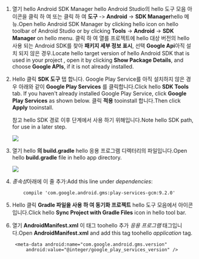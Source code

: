 1. <span data-ttu-id="e229b-101">열기 hello Android SDK Manager hello Android Studio의 hello 도구 모음 아이콘을 클릭 하 여 또는 클릭 하 여 **도구** -> **Android** -> **SDK Manager**hello 메뉴.</span><span class="sxs-lookup"><span data-stu-id="e229b-101">Open hello Android SDK Manager by clicking hello icon on hello toolbar of Android Studio or by clicking **Tools** -> **Android** -> **SDK Manager** on hello menu.</span></span> <span data-ttu-id="e229b-102">클릭 하 여 열를 프로젝트에 hello 대상 버전의 hello 사용 되는 Android SDK를 찾아 **패키지 세부 정보 표시**, 선택 **Google Api**아직 설치 되지 않은 경우.</span><span class="sxs-lookup"><span data-stu-id="e229b-102">Locate hello target version of hello Android SDK that is used in your project , open it by clicking **Show Package Details**, and choose **Google APIs**, if it is not already installed.</span></span>
2. <span data-ttu-id="e229b-103">Hello 클릭 **SDK 도구** 탭 합니다. Google Play Service를 아직 설치하지 않은 경우 아래와 같이 **Google Play Services** 를 클릭합니다.</span><span class="sxs-lookup"><span data-stu-id="e229b-103">Click hello **SDK Tools** tab. If you haven't already installed Google Play Service, click **Google Play Services** as shown below.</span></span> <span data-ttu-id="e229b-104">클릭 **적용** tooinstall 합니다.</span><span class="sxs-lookup"><span data-stu-id="e229b-104">Then click **Apply** tooinstall.</span></span> 
   
    <span data-ttu-id="e229b-105">참고 hello SDK 경로 이후 단계에서 사용 하기 위해입니다.</span><span class="sxs-lookup"><span data-stu-id="e229b-105">Note hello SDK path, for use in a later step.</span></span> 
   
    ![](./media/notification-hubs-android-studio-add-google-play-services/notification-hubs-android-studio-sdk-manager.png)
3. <span data-ttu-id="e229b-106">열기 hello **의 build.gradle** hello 응용 프로그램 디렉터리의 파일입니다.</span><span class="sxs-lookup"><span data-stu-id="e229b-106">Open hello **build.gradle** file in hello app directory.</span></span>
   
    ![](./media/notification-hubs-android-studio-add-google-play-services/notification-hubs-android-studio-add-google-play-dependency.png)
4. <span data-ttu-id="e229b-107">*종속성*아래에 이 줄 추가:</span><span class="sxs-lookup"><span data-stu-id="e229b-107">Add this line under *dependencies*:</span></span> 
   
           compile 'com.google.android.gms:play-services-gcm:9.2.0'
5. <span data-ttu-id="e229b-108">Hello 클릭 **Gradle 파일을 사용 하 여 동기화 프로젝트** hello 도구 모음에서 아이콘입니다.</span><span class="sxs-lookup"><span data-stu-id="e229b-108">Click hello **Sync Project with Gradle Files** icon in hello tool bar.</span></span>
6. <span data-ttu-id="e229b-109">열기 **AndroidManifest.xml** 이 태그 toohello 추가 *응용 프로그램* 태그입니다.</span><span class="sxs-lookup"><span data-stu-id="e229b-109">Open **AndroidManifest.xml** and add this tag toohello *application* tag.</span></span>
   
        <meta-data android:name="com.google.android.gms.version"
            android:value="@integer/google_play_services_version" />

